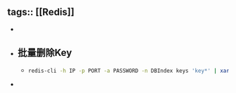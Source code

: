 tags:: [[Redis]]
---

-
- ## 批量删除Key
	- ```sh
	  redis-cli -h IP -p PORT -a PASSWORD -n DBIndex keys 'key*' | xargs redis-cli -h IP -p PORT -a PASSWORD -n DBIndex del
	  ```
-